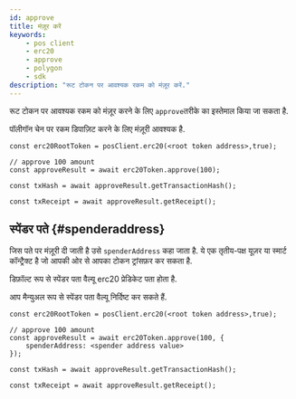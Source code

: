 ```yaml
---
id: approve
title: मंज़ूर करें
keywords:
    - pos client
    - erc20
    - approve
    - polygon
    - sdk
description: "रूट टोकन पर आवश्यक रकम को मंज़ूर करें."
---
```


रूट टोकन पर आवश्यक रकम को मंज़ूर करने के लिए `approve`तरीके का इस्तेमाल किया जा सकता है.

पॉलीगॉन चेन पर रकम डिपाज़िट करने के लिए मंज़ूरी आवश्यक है.

```
const erc20RootToken = posClient.erc20(<root token address>,true);

// approve 100 amount
const approveResult = await erc20Token.approve(100);

const txHash = await approveResult.getTransactionHash();

const txReceipt = await approveResult.getReceipt();

```

## स्पेंडर पते {#spenderaddress}

जिस पते पर मंज़ूरी दी जाती है उसे `spenderAddress` कहा जाता है. ये एक तृतीय-पक्ष यूज़र या स्मार्ट कॉन्ट्रैक्ट है जो आपकी ओर से आपका टोकन ट्रांसफ़र कर सकता है.

डिफ़ॉल्ट रूप से स्पेंडर पता वैल्यू erc20 प्रेडिकेट पता होता है.

आप मैन्युअल रूप से स्पेंडर पता वैल्यू निर्दिष्ट कर सकते हैं.

```
const erc20RootToken = posClient.erc20(<root token address>,true);

// approve 100 amount
const approveResult = await erc20Token.approve(100, {
    spenderAddress: <spender address value>
});

const txHash = await approveResult.getTransactionHash();

const txReceipt = await approveResult.getReceipt();

```
